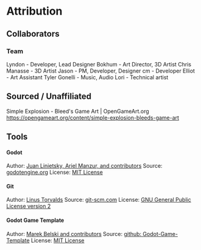 # Attribution
## Collaborators

### Team
Lyndon - Developer, Lead Designer
Bokhum - Art Director, 3D Artist
Chris Manasse - 3D Artist
Jason - PM, Developer, Designer
cm - Developer
Elliot - Art Assistant
Tyler Gonelli - Music, Audio
Lori - Technical artist


## Sourced / Unaffiliated
Simple Explosion - Bleed's Game Art | OpenGameArt.org
https://opengameart.org/content/simple-explosion-bleeds-game-art


## Tools
#### Godot
Author: [Juan Linietsky, Ariel Manzur, and contributors](https://godotengine.org/contact)
Source: [godotengine.org](https://godotengine.org/)
License: [MIT License](https://github.com/godotengine/godot/blob/master/LICENSE.txt)

#### Git
Author: [Linus Torvalds](https://github.com/torvalds)
Source: [git-scm.com](https://git-scm.com/downloads)
License: [GNU General Public License version 2](https://opensource.org/licenses/GPL-2.0)

#### Godot Game Template
Author: [Marek Belski and contributors](https://github.com/Maaack/Godot-Game-Template/graphs/contributors)
Source: [github: Godot-Game-Template](https://github.com/Maaack/Godot-Game-Template)
License: [MIT License](LICENSE.txt)
